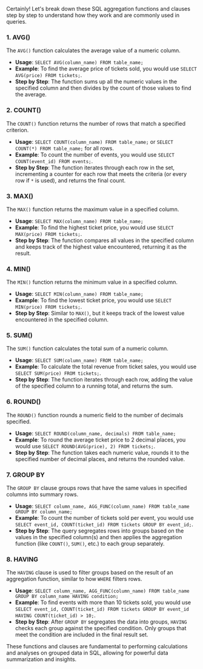 Certainly! Let's break down these SQL aggregation functions and clauses step by step to understand how they work and are commonly used in queries.

### 1. AVG()

The `AVG()` function calculates the average value of a numeric column.

- **Usage**: `SELECT AVG(column_name) FROM table_name;`
- **Example**: To find the average price of tickets sold, you would use `SELECT AVG(price) FROM tickets;`.
- **Step by Step**: The function sums up all the numeric values in the specified column and then divides by the count of those values to find the average.

### 2. COUNT()

The `COUNT()` function returns the number of rows that match a specified criterion.

- **Usage**: `SELECT COUNT(column_name) FROM table_name;` or `SELECT COUNT(*) FROM table_name;` for all rows.
- **Example**: To count the number of events, you would use `SELECT COUNT(event_id) FROM events;`.
- **Step by Step**: The function iterates through each row in the set, incrementing a counter for each row that meets the criteria (or every row if `*` is used), and returns the final count.

### 3. MAX()

The `MAX()` function returns the maximum value in a specified column.

- **Usage**: `SELECT MAX(column_name) FROM table_name;`
- **Example**: To find the highest ticket price, you would use `SELECT MAX(price) FROM tickets;`.
- **Step by Step**: The function compares all values in the specified column and keeps track of the highest value encountered, returning it as the result.

### 4. MIN()

The `MIN()` function returns the minimum value in a specified column.

- **Usage**: `SELECT MIN(column_name) FROM table_name;`
- **Example**: To find the lowest ticket price, you would use `SELECT MIN(price) FROM tickets;`.
- **Step by Step**: Similar to `MAX()`, but it keeps track of the lowest value encountered in the specified column.

### 5. SUM()

The `SUM()` function calculates the total sum of a numeric column.

- **Usage**: `SELECT SUM(column_name) FROM table_name;`
- **Example**: To calculate the total revenue from ticket sales, you would use `SELECT SUM(price) FROM tickets;`.
- **Step by Step**: The function iterates through each row, adding the value of the specified column to a running total, and returns the sum.

### 6. ROUND()

The `ROUND()` function rounds a numeric field to the number of decimals specified.

- **Usage**: `SELECT ROUND(column_name, decimals) FROM table_name;`
- **Example**: To round the average ticket price to 2 decimal places, you would use `SELECT ROUND(AVG(price), 2) FROM tickets;`.
- **Step by Step**: The function takes each numeric value, rounds it to the specified number of decimal places, and returns the rounded value.

### 7. GROUP BY

The `GROUP BY` clause groups rows that have the same values in specified columns into summary rows.

- **Usage**: `SELECT column_name, AGG_FUNC(column_name) FROM table_name GROUP BY column_name;`
- **Example**: To count the number of tickets sold per event, you would use `SELECT event_id, COUNT(ticket_id) FROM tickets GROUP BY event_id;`.
- **Step by Step**: The query segregates rows into groups based on the values in the specified column(s) and then applies the aggregation function (like `COUNT()`, `SUM()`, etc.) to each group separately.

### 8. HAVING

The `HAVING` clause is used to filter groups based on the result of an aggregation function, similar to how `WHERE` filters rows.

- **Usage**: `SELECT column_name, AGG_FUNC(column_name) FROM table_name GROUP BY column_name HAVING condition;`
- **Example**: To find events with more than 10 tickets sold, you would use `SELECT event_id, COUNT(ticket_id) FROM tickets GROUP BY event_id HAVING COUNT(ticket_id) > 10;`.
- **Step by Step**: After `GROUP BY` segregates the data into groups, `HAVING` checks each group against the specified condition. Only groups that meet the condition are included in the final result set.

These functions and clauses are fundamental to performing calculations and analyses on grouped data in SQL, allowing for powerful data summarization and insights.